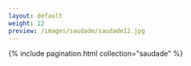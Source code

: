 ```yaml
---
layout: default
weight: 12
preview: /images/saudade/saudade12.jpg
---
```


{% include pagination.html collection="saudade" %}
<img src="{{ page.preview }}" alt="" />
